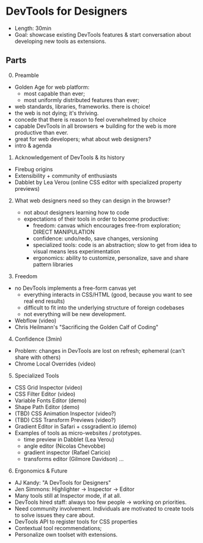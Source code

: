 # DevTools for Designers

- Length: 30min
- Goal: showcase existing DevTools features & start conversation about developing new tools as extensions.

## Parts

0. Preamble
  - Golden Age for web platform:
    - most capable than ever;
    - most uniformly distributed features than ever;
  - web standards, libraries, frameworks. there is choice!
  - the web is not dying; it's thriving.
  - concede that there is reason to feel overwhelmed by choice
  - capable DevTools in all browsers => building for the web is more productive than ever.
  - great for web developers; what about web designers?
  - intro & agenda

1. Acknowledgement of DevTools & its history
  - Firebug origins
  - Extensibility + community of enthusiasts
  - Dabblet by Lea Verou (online CSS editor with specialized property previews)

2. What web designers need so they can design in the browser?
    - not about designers learning how to code
    - expectations of their tools in order to become productive:
      - freedom: canvas which encourages free-from exploration; DIRECT MANIPULATION
      - confidence: undo/redo, save changes, versioning
      - specialized tools: code is an abstraction; slow to get from idea to visual means less experimentation
      - ergonomics: ability to customize, personalize, save and share pattern libraries

3. Freedom
  - no DevTools implements a free-form canvas yet
    - everything interacts in CSS/HTML (good, because you want to see real end results)
    - difficult to fit into the underlying structure of foreign codebases
    - not everything will be new development.
  - Webflow (video)
  - Chris Heilmann's "Sacrificing the Golden Calf of Coding"

4. Confidence (3min)
  - Problem: changes in DevTools are lost on refresh; ephemeral (can't share with others)
  - Chrome Local Overrides (video)

5. Specialized Tools
  - CSS Grid Inspector (video)
  - CSS Filter Editor (video)
  - Variable Fonts Editor (demo)
  - Shape Path Editor (demo)
  - (TBD) CSS Animation Inspector (video?)
  - (TBD) CSS Transform Previews (video?)
  - Gradient Editor in Safari + cssgradient.io (demo)
  - Examples of tools as micro-websites / prototypes.
    - time preview in Dabblet (Lea Verou)
    - angle editor (Nicolas Chevobbe)
    - gradient inspector (Rafael Caricio)
    - transforms editor (Gilmore Davidson)
    ...

6. Ergonomics & Future
  - AJ Kandy: "A DevTools for Designers"
  - Jen Simmons: Highlighter -> Inspector -> Editor
  - Many tools still at Inspector mode, if at all.
  - DevTools hired staff: always too few people -> working on priorities.
  - Need community involvement. Individuals are motivated to create tools to solve issues they care about.
  - DevTools API to register tools for CSS properties
  - Contextual tool recommendations;
  - Personalize own toolset with extensions.
